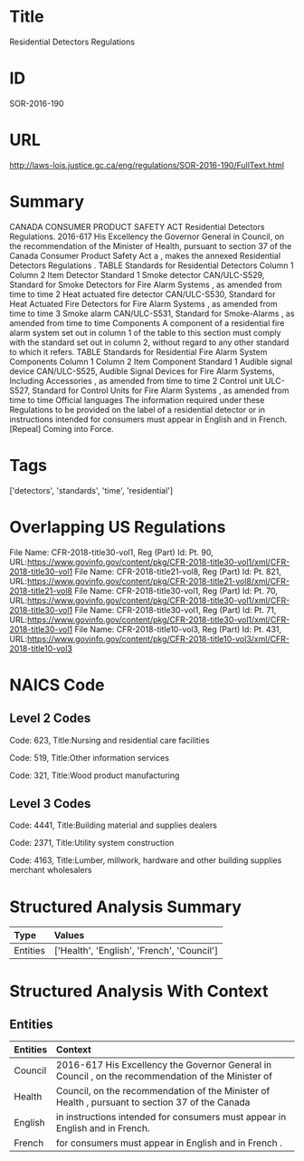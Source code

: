 # Title
Residential Detectors Regulations


# ID
SOR-2016-190

# URL
http://laws-lois.justice.gc.ca/eng/regulations/SOR-2016-190/FullText.html


# Summary
CANADA CONSUMER PRODUCT SAFETY ACT Residential Detectors Regulations.
2016-617 His Excellency the Governor General in Council, on the recommendation of the Minister of Health, pursuant to section 37 of the  Canada Consumer Product Safety Act a , makes the annexed  Residential Detectors Regulations .
TABLE Standards for Residential Detectors Column 1 Column 2 Item Detector Standard 1 Smoke detector CAN/ULC-S529,  Standard for Smoke Detectors for Fire Alarm Systems , as amended from time to time 2 Heat actuated fire detector CAN/ULC-S530,  Standard for Heat Actuated Fire Detectors for Fire Alarm Systems , as amended from time to time 3 Smoke alarm CAN/ULC-S531,  Standard for Smoke-Alarms , as amended from time to time Components A component of a residential fire alarm system set out in column 1 of the table to this section must comply with the standard set out in column 2, without regard to any other standard to which it refers.
TABLE  Standards for Residential Fire Alarm System Components Column 1 Column 2 Item Component Standard 1 Audible signal device CAN/ULC-S525,  Audible Signal Devices for Fire Alarm Systems, Including Accessories , as amended from time to time 2 Control unit ULC-S527,  Standard for Control Units for Fire Alarm Systems , as amended from time to time Official languages The information required under these Regulations to be provided on the label of a residential detector or in instructions intended for consumers must appear in English and in French.
[Repeal] Coming into Force.


# Tags
['detectors', 'standards', 'time', 'residential']


# Overlapping US Regulations
File Name: CFR-2018-title30-vol1, Reg (Part) Id: Pt. 90, URL:https://www.govinfo.gov/content/pkg/CFR-2018-title30-vol1/xml/CFR-2018-title30-vol1
File Name: CFR-2018-title21-vol8, Reg (Part) Id: Pt. 821, URL:https://www.govinfo.gov/content/pkg/CFR-2018-title21-vol8/xml/CFR-2018-title21-vol8
File Name: CFR-2018-title30-vol1, Reg (Part) Id: Pt. 70, URL:https://www.govinfo.gov/content/pkg/CFR-2018-title30-vol1/xml/CFR-2018-title30-vol1
File Name: CFR-2018-title30-vol1, Reg (Part) Id: Pt. 71, URL:https://www.govinfo.gov/content/pkg/CFR-2018-title30-vol1/xml/CFR-2018-title30-vol1
File Name: CFR-2018-title10-vol3, Reg (Part) Id: Pt. 431, URL:https://www.govinfo.gov/content/pkg/CFR-2018-title10-vol3/xml/CFR-2018-title10-vol3



# NAICS Code
## Level 2 Codes
Code: 623, Title:Nursing and residential care facilities

Code: 519, Title:Other information services

Code: 321, Title:Wood product manufacturing




## Level 3 Codes
Code: 4441, Title:Building material and supplies dealers

Code: 2371, Title:Utility system construction

Code: 4163, Title:Lumber, millwork, hardware and other building supplies merchant wholesalers







# Structured Analysis Summary
| Type     | Values                                     |
|:---------|:-------------------------------------------|
| Entities | ['Health', 'English', 'French', 'Council'] |


# Structured Analysis With Context
 


## Entities
| Entities   | Context                                                                                             |
|:-----------|:----------------------------------------------------------------------------------------------------|
| Council    | 2016-617 His Excellency the Governor General in  Council , on the recommendation of the Minister of |
| Health     | Council, on the recommendation of the Minister of Health , pursuant to section 37 of the Canada     |
| English    | in instructions intended for consumers must appear in English  and in French.                       |
| French     | for consumers must appear in English and in French .                                                |


